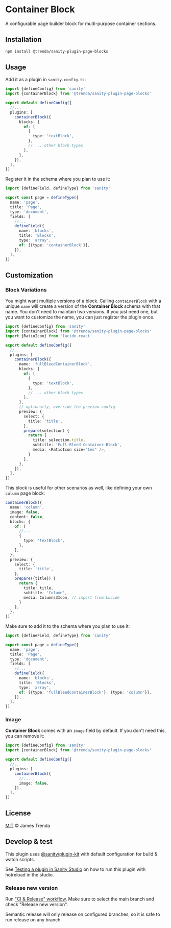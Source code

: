 # Container Block

A configurable page builder block for multi-purpose container sections.

## Installation

```sh
npm install @trenda/sanity-plugin-page-blocks
```

## Usage

Add it as a plugin in `sanity.config.ts`:

```ts
import {defineConfig} from 'sanity'
import {containerBlock} from '@trenda/sanity-plugin-page-blocks'

export default defineConfig({
  //...
  plugins: [
    containerBlock({
      blocks: {
        of: [
          {
            type: 'textBlock',
          },
          // ... other block types
        ],
      },
    }),
  ],
})
```

Register it in the schema where you plan to use it:

```ts
import {defineField, defineType} from 'sanity'

export const page = defineType({
  name: 'page',
  title: 'Page',
  type: 'document',
  fields: [
    //...
    defineField({
      name: 'blocks',
      title: 'Blocks',
      type: 'array',
      of: [{type: 'containerBlock'}],
    }),
  ],
})
```

## Customization

### Block Variations

You might want multiple versions of a block. Calling `containerBlock` with a unique `name` will create a version of the **Container Block** schema with that name. You don't need to maintain two versions. If you just need one, but you want to customize the name, you can just register the plugin once.

```ts
import {defineConfig} from 'sanity'
import {containerBlock} from '@trenda/sanity-plugin-page-blocks'
import {RatioIcon} from 'lucide-react'

export default defineConfig({
  //...
  plugins: [
    containerBlock({
      name: 'fullBleedContainerBlock',
      blocks: {
        of: [
          {
            type: 'textBlock',
          },
          // ... other block types
        ],
      },
      // optionally, override the preview config
      preview: {
        select: {
          title: 'title',
        },
        prepare(selection) {
          return {
            title: selection.title,
            subtitle: 'Full-Bleed Container Block',
            media: <RatioIcon size="1em" />,
          }
        },
      },
    }),
  ],
})
```

This block is useful for other scenarios as well, like defining your own `column` page block:

```ts
containerBlock({
  name: 'column',
  image: false,
  content: false,
  blocks: {
    of: [
      //...
      {
        type: 'textBlock',
      },
    ],
  },
  preview: {
    select: {
      title: 'title',
    },
    prepare({title}) {
      return {
        title: title,
        subtitle: 'Column',
        media: Columns3Icon, // import from Lucide
      }
    },
  },
})
```

Make sure to add it to the schema where you plan to use it:

```ts
import {defineField, defineType} from 'sanity'

export const page = defineType({
  name: 'page',
  title: 'Page',
  type: 'document',
  fields: [
    //...
    defineField({
      name: 'blocks',
      title: 'Blocks',
      type: 'array',
      of: [{type: 'fullBleedContainerBlock'}, {type: 'column'}],
    }),
  ],
})
```

### Image

**Container Block** comes with an `image` field by default. If you don't need this, you can remove it:

```ts
import {defineConfig} from 'sanity'
import {containerBlock} from '@trenda/sanity-plugin-page-blocks'

export default defineConfig({
  //...
  plugins: [
    containerBlock({
      //...
      image: false,
    }),
  ],
})
```

## License

[MIT](../../LICENSE) © James Trenda

## Develop & test

This plugin uses [@sanity/plugin-kit](https://github.com/sanity-io/plugin-kit)
with default configuration for build & watch scripts.

See [Testing a plugin in Sanity Studio](https://github.com/sanity-io/plugin-kit#testing-a-plugin-in-sanity-studio)
on how to run this plugin with hotreload in the studio.

### Release new version

Run ["CI & Release" workflow](TODO/actions/workflows/main.yml).
Make sure to select the main branch and check "Release new version".

Semantic release will only release on configured branches, so it is safe to run release on any branch.
